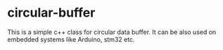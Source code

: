 # circular-buffer
This is a simple c++ class for circular data buffer. It can be also used on embedded systems like Arduino, stm32 etc.
